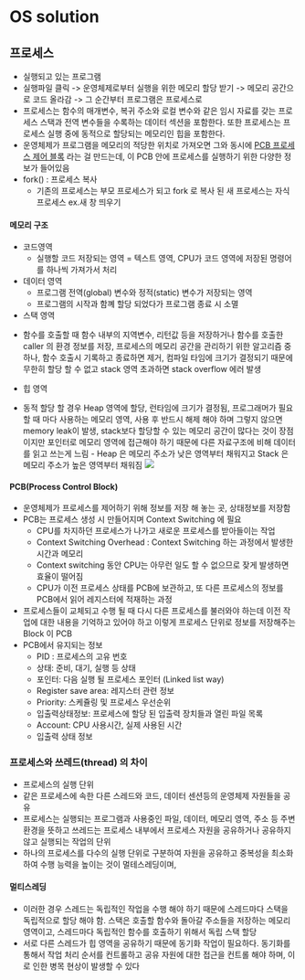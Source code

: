 # OS solution

## 프로세스
  * 실행되고 있는 프로그램
  * 실행파일 클릭 -> 운영체제로부터 실행을 위한 메모리 할당 받기 -> 메모리 공간으로 코드 올라감 -> 그 순간부터 프로그램은 프로세스로
  * 프로세스는 함수의 매개변수, 복귀 주소와 로컬 변수와 같은 임시 자료를 갖는 프로세스 스택과 전역 변수들을 수록하는 데이터 섹션을 포함한다. 또한 프로세스는 프로세스 실행 중에 동적으로 할당되는 메모리인 힙을 포함한다.
  * 운영체제가 프로그램을 메모리의 적당한 위치로 가져오면 그와 동시에 [PCB 프로세스 제어 블록](#pcb(process-control-block)) 라는 걸 만드는데, 이 PCB 안에 프로세스를 실행하기 위한 다양한 정보가 들어있음
  * fork() : 프로세스 복사
    + 기존의 프로세스는 부모 프로세스가 되고 fork 로 복사 된 새 프로세스는 자식 프로세스 ex.새 창 띄우기

#### 메모리 구조
  * 코드영역 
    - 실행할 코드 저장되는 영역 = 텍스트 영역, CPU가 코드 영역에 저장된 명령어를 하나씩 가져가서 처리
  * 데이터 영역 
    - 프로그램 전역(global) 변수와 정적(static) 변수가 저장되는 영역  
    - 프로그램의 시작과 함꼐 할당 되었다가 프로그램 종료 시 소멸
  * 스택 영역
   + 함수를 호출할 때 함수 내부의 지역변수, 리턴값 등을 저장하거나 함수를 호출한 caller 의 환경 정보를 저장, 프로세스의 메모리 공간을 관리하기 위한 알고리즘 중 하나, 함수 호출시 기록하고 종료하면 제거, 컴파일 타임에 크기가 결정되기 때문에 무한히 할당 할 수 없고 stack 영역 초과하면 stack overflow 에러 발생
  * 힙 영역
   + 동적 할당 할 경우 Heap 영역에 할당, 런타임에 크기가 결정됨, 프로그래머가 필요할 때 마다 사용하는 메모리 영역, 사용 후 반드시 해제 해야 하며 그렇지 않으면 memory leak이 발생, stack보다 할당할 수 있는 메모리 공간이 많다는 것이 장점이지만 포인터로 메모리 영역에 접근해야 하기 때문에 다른 자료구조에 비해 데이터를 읽고 쓰는게 느림
    - Heap 은 메모리 주소가 낮은 영역부터 채워지고 Stack 은 메모리 주소가 높은 영역부터 채워짐
<img src="https://img1.daumcdn.net/thumb/R1280x0/?scode=mtistory2&fname=https%3A%2F%2Fblog.kakaocdn.net%2Fdn%2FuPagf%2FbtqARYnzzNJ%2FGSNKnhJccn3yoa2bvWcHj0%2Fimg.png"/><br>

#### PCB(Process Control Block)
  * 운영체제가 프로세스를 제어하기 위해 정보를 저장 해 놓는 곳, 상태정보를 저장함
  * PCB는 프로세스 생성 시 만들어지며 Context Switching 에 필요
    + CPU를 차지하던 프로세스가 나가고 새로운 프로세스를 받아들이는 작업
    + Context Switching Overhead : Context Switching 하는 과정에서 발생한 시간과 메모리
    + Context switching 동안 CPU는 아무런 일도 할 수 없으므로 잦게 발생하면 효율이 떨어짐
    + CPU가 이전 프로세스 상태를 PCB에 보관하고, 또 다른 프로세스의 정보를 PCB에서 읽어 레지스터에 적재하는 과정
  * 프로세스들이 교체되고 수행 될 때 다시 다른 프로세스를 불러와야 하는데 이전 작업에 대한 내용을 기억하고 있어야 하고 이렇게 프로세스 단위로 정보를 저장해주는 Block 이 PCB
  * PCB에서 유지되는 정보
    + PID : 프로세스의 고유 번호
    + 상태: 준비, 대기, 실행 등 상태
    + 포인터: 다음 실행 될 프로세스 포인터 (Linked list way)
    + Register save area: 레지스터 관련 정보
    + Priority: 스케쥴링 및 프로세스 우선순위
    + 입출력상태정보: 프로세스에 할당 된 입출력 장치들과 열린 파일 목록
    + Account: CPU 사용시간, 실제 사용된 시간
    + 입출력 상태 정보

### 프로세스와 쓰레드(thread) 의 차이
  * 프로세스의 실행 단위
  * 같은 프로세스에 속한 다른 스레드와 코드, 데이터 센션등의 운영체제 자원들을 공유
  * 프로세스는 실행되는 프로그램과 사용중인 파일, 데이터, 메모리 영역, 주소 등 주변 환경을 뜻하고 쓰레드는 프로세스 내부에서 프로세스 자원을 공유하거나 공유하지 않고 실행되는 작업의 단위
  * 하나의 프로세스를 다수의 실행 단위로 구분하여 자원을 공유하고 중복성을 최소화 하여 수행 능력을 높이는 것이 멀테스레딩이며, 
#### 멀티스레딩
  * 이러한 경우 스레드는 독립적인 작업을 수행 해야 하기 때문에 스레드마다 스택을 독립적으로 할당 해야 함. 스택은 호출할 함수와 돌아갈 주소들을 저장하는 메모리 영역이고, 스레드마다 독립적인 함수를 호출하기 위해서 독립 스택 할당
  * 서로 다른 스레드가 힙 영역을 공유하기 때문에 동기화 작업이 필요하다. 동기화를 통해서 작업 처리 순서를 컨트롤하고 공유 자원에 대한 접근을 컨트롤 해야 하며, 이로 인한 병목 현상이 발생할 수 있다



